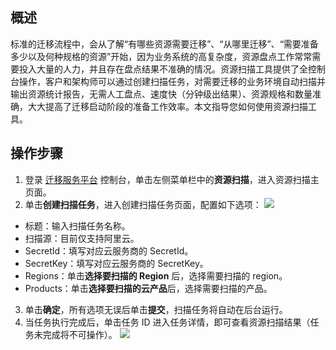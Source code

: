 ## 概述

标准的迁移流程中，会从了解“有哪些资源需要迁移”、“从哪里迁移”、“需要准备多少以及何种规格的资源”开始，因为业务系统的高复杂度，资源盘点工作常常需要投入大量的人力，并且存在盘点结果不准确的情况。资源扫描工具提供了全控制台操作，客户和架构师可以通过创建扫描任务，对需要迁移的业务环境自动扫描并输出资源统计报告，无需人工盘点、速度快（分钟级出结果）、资源规格和数量准确，大大提高了迁移启动阶段的准备工作效率。本文指导您如何使用资源扫描工具。

## 操作步骤

1. 登录 [迁移服务平台](https://console.cloud.tencent.com/msp) 控制台，单击左侧菜单栏中的**资源扫描**，进入资源扫描主页面。
2. 单击**创建扫描任务**，进入创建扫描任务页面，配置如下选项：
![](https://qcloudimg.tencent-cloud.cn/raw/557411e399d44d136f97214e06cc9abe.png)
 - 标题：输入扫描任务名称。
 - 扫描源：目前仅支持阿里云。
 - SecretId：填写对应云服务商的 SecretId。
 - SecretKey：填写对应云服务商的 SecretKey。
 - Regions：单击**选择要扫描的 Region** 后，选择需要扫描的 region。
 - Products：单击**选择要扫描的云产品**后，选择需要扫描的产品。
3. 单击**确定**，所有选项无误后单击**提交**，扫描任务将自动在后台运行。
4. 当任务执行完成后，单击任务 ID 进入任务详情，即可查看资源扫描结果（任务未完成将不可操作）。
![](https://qcloudimg.tencent-cloud.cn/raw/f03bcd8d3b6fa52523e281d676276963.png)
